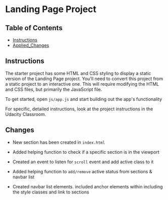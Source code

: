 # Landing Page Project

## Table of Contents

* [Instructions](#instructions)
* [Applied_Changes](#Changes)

## Instructions

The starter project has some HTML and CSS styling to display a static version of the Landing Page project. You'll need to convert this project from a static project to an interactive one. This will require modifying the HTML and CSS files, but primarily the JavaScript file.

To get started, open `js/app.js` and start building out the app's functionality

For specific, detailed instructions, look at the project instructions in the Udacity Classroom.

## Changes

- New section has been created in `index.html`

- Added helping function to check if a specific section is in the viewport

- Created an event to listen for `scroll` event and add active class to it

- Added helping function to `add/remove` active status from sections & navbar list

- Created navbar list elements. included anchor elements within including the style classes and link to sections
